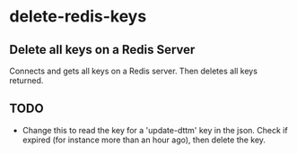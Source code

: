 # delete-redis-keys

## Delete all keys on a Redis Server

Connects and gets all keys on a Redis server. Then deletes all keys returned.

## TODO

- Change this to read the key for a 'update-dttm' key in the json. Check if expired (for instance more than an hour ago), then delete the key. 
